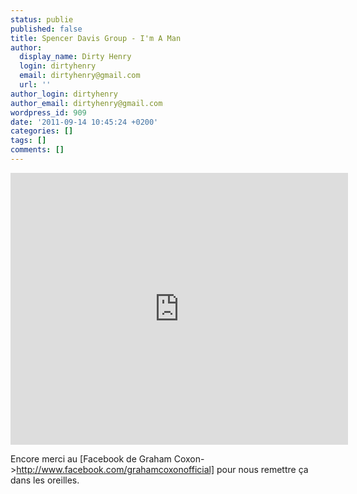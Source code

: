 ```yaml
---
status: publie
published: false
title: Spencer Davis Group - I'm A Man
author:
  display_name: Dirty Henry
  login: dirtyhenry
  email: dirtyhenry@gmail.com
  url: ''
author_login: dirtyhenry
author_email: dirtyhenry@gmail.com
wordpress_id: 909
date: '2011-09-14 10:45:24 +0200'
categories: []
tags: []
comments: []
---
```

<iframe width="540" height="435" src="http://www.youtube.com/embed/AzN0mMx-sJg" frameborder="0" allowfullscreen></iframe>

Encore merci au [Facebook de Graham Coxon->http://www.facebook.com/grahamcoxonofficial] pour nous remettre ça dans les oreilles.
